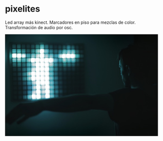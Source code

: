 # pixelites
Led array más kinect.
Marcadores en piso para mezclas de color.
Transformación de audio por osc.


![Alt pixelites](6783.jpg?raw=true "Title")
